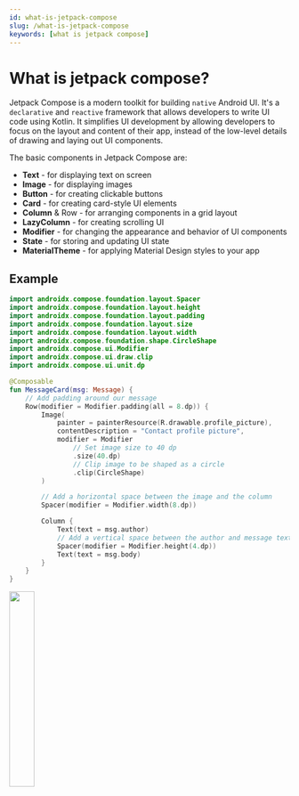 ```yaml
---
id: what-is-jetpack-compose
slug: /what-is-jetpack-compose
keywords: [what is jetpack compose]
---
```


# What is jetpack compose?

Jetpack Compose is a modern toolkit for building `native` Android UI. It's a `declarative` and `reactive` framework that allows developers to write UI code using Kotlin. It simplifies UI development by allowing developers to focus on the layout and content of their app, instead of the low-level details of drawing and laying out UI components.

The basic components in Jetpack Compose are:

* **Text** - for displaying text on screen
* **Image** - for displaying images
* **Button** - for creating clickable buttons
* **Card** - for creating card-style UI elements
* **Column** & Row - for arranging components in a grid layout
* **LazyColumn** - for creating scrolling UI
* **Modifier** - for changing the appearance and behavior of UI components
* **State** - for storing and updating UI state
* **MaterialTheme** - for applying Material Design styles to your app

## Example

```kotlin
import androidx.compose.foundation.layout.Spacer
import androidx.compose.foundation.layout.height
import androidx.compose.foundation.layout.padding
import androidx.compose.foundation.layout.size
import androidx.compose.foundation.layout.width
import androidx.compose.foundation.shape.CircleShape
import androidx.compose.ui.Modifier
import androidx.compose.ui.draw.clip
import androidx.compose.ui.unit.dp

@Composable
fun MessageCard(msg: Message) {
    // Add padding around our message
    Row(modifier = Modifier.padding(all = 8.dp)) {
        Image(
            painter = painterResource(R.drawable.profile_picture),
            contentDescription = "Contact profile picture",
            modifier = Modifier
                // Set image size to 40 dp
                .size(40.dp)
                // Clip image to be shaped as a circle
                .clip(CircleShape)
        )

        // Add a horizontal space between the image and the column
        Spacer(modifier = Modifier.width(8.dp))

        Column {
            Text(text = msg.author)
            // Add a vertical space between the author and message texts
            Spacer(modifier = Modifier.height(4.dp))
            Text(text = msg.body)
        }
    }
}
```

<img src="https://developer.android.com/static/images/jetpack/compose-tutorial/lesson2-06.png" width="30%"></img>
